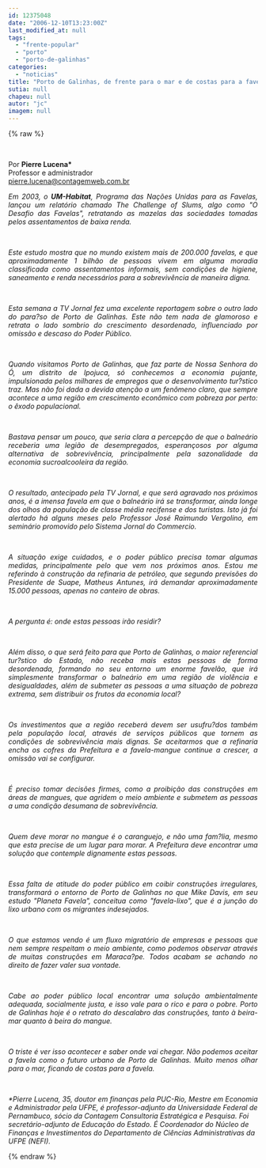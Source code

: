 ```yaml
---
id: 12375048
date: "2006-12-10T13:23:00Z"
last_modified_at: null
tags:
  - "frente-popular"
  - "porto"
  - "porto-de-galinhas"
categories:
  - "noticias"
title: "Porto de Galinhas, de frente para o mar e de costas para a favela"
sutia: null
chapeu: null
autor: "jc"
imagem: null
---
```

{% raw %}
<p>&nbsp;<br /></p>
<p>Por <strong>Pierre Lucena*</strong><br />Professor e administrador <br /><a href="#">pierre.lucena@contagemweb.com.br</a></p>
<p align="justify"><em>Em 2003, o <strong>UM-Habitat</strong>, Programa das Na&ccedil;&otilde;es Unidas para as Favelas, lan&ccedil;ou um relat&oacute;rio chamado The Challenge of Slums, algo como "O Desafio das Favelas", retratando as mazelas das sociedades tomadas pelos assentamentos de baixa renda.</em></p>
<p>&nbsp;<br /></p>
<p align="justify"><em>Este estudo mostra que no mundo existem mais de 200.000 favelas, e que aproximadamente 1 bilh&atilde;o de pessoas vivem em alguma moradia classificada como assentamentos informais, sem condi&ccedil;&otilde;es de higiene, saneamento e renda necess&aacute;rios para a sobreviv&ecirc;ncia de maneira digna.</em></p>
<p>&nbsp;<br /></p>
<p align="justify"><em>Esta semana a TV Jornal fez uma excelente reportagem sobre o outro lado do para?so de Porto de Galinhas. Este n&atilde;o tem nada de glamoroso e retrata o lado sombrio do crescimento desordenado, influenciado por omiss&atilde;o e descaso do Poder P&uacute;blico.</em></p>
<p>&nbsp;<br /></p>
<p align="justify"><em>Quando visitamos Porto de Galinhas, que faz parte de Nossa Senhora do &Oacute;, um distrito de Ipojuca, s&oacute; conhecemos a economia pujante, impulsionada pelos milhares de empregos que o desenvolvimento tur?stico traz. Mas n&atilde;o foi dada a devida aten&ccedil;&atilde;o a um fen&ocirc;meno claro, que sempre acontece a uma regi&atilde;o em crescimento econ&ocirc;mico com pobreza por perto: o &ecirc;xodo populacional.</em></p>
<p>&nbsp;<br /></p>
<p align="justify"><em>Bastava pensar um pouco, que seria clara a percep&ccedil;&atilde;o de que o balne&aacute;rio receberia uma legi&atilde;o de desempregados, esperan&ccedil;osos por alguma alternativa de sobreviv&ecirc;ncia, principalmente pela sazonalidade da economia sucroalcooleira da regi&atilde;o.</em></p>
<p>&nbsp;<br /></p>
<p align="justify"><em>O resultado, antecipado pela TV Jornal, e que ser&aacute; agravado nos pr&oacute;ximos anos, &eacute; a imensa favela em que o balne&aacute;rio ir&aacute; se transformar, ainda longe dos olhos da popula&ccedil;&atilde;o de classe m&eacute;dia recifense e dos turistas. Isto j&aacute; foi alertado h&aacute; alguns meses pelo Professor Jos&eacute; Raimundo Vergolino, em semin&aacute;rio promovido pelo Sistema Jornal do Commercio.</em></p>
<p>&nbsp;<br /></p>
<p align="justify"><em>A situa&ccedil;&atilde;o exige cuidados, e o poder p&uacute;blico precisa tomar algumas medidas, principalmente pelo que vem nos pr&oacute;ximos anos. Estou me referindo &agrave; constru&ccedil;&atilde;o da refinaria de petr&oacute;leo, que segundo previs&otilde;es do Presidente de Suape, Matheus Antunes, ir&aacute; demandar aproximadamente 15.000 pessoas, apenas no canteiro de obras.</em></p>
<p>&nbsp;<br /></p>
<p align="justify"><em>A pergunta &eacute;: onde estas pessoas ir&atilde;o residir?</em></p>
<p>&nbsp;<br /></p>
<p align="justify"><em>Al&eacute;m disso, o que ser&aacute; feito para que Porto de Galinhas, o maior referencial tur?stico do Estado, n&atilde;o receba mais estas pessoas de forma desordenada, formando no seu entorno um enorme favel&atilde;o, que ir&aacute; simplesmente transformar o balne&aacute;rio em uma regi&atilde;o de viol&ecirc;ncia e desigualdades, al&eacute;m de submeter as pessoas a uma situa&ccedil;&atilde;o de pobreza extrema, sem distribuir os frutos da economia local?</em></p>
<p>&nbsp;<br /></p>
<p align="justify"><em>Os investimentos que a regi&atilde;o receber&aacute; devem ser usufru?dos tamb&eacute;m pela popula&ccedil;&atilde;o local, atrav&eacute;s de servi&ccedil;os p&uacute;blicos que tornem as condi&ccedil;&otilde;es de sobreviv&ecirc;ncia mais dignas. Se aceitarmos que a refinaria encha os cofres da Prefeitura e a favela-mangue continue a crescer, a omiss&atilde;o vai se configurar.</em></p>
<p>&nbsp;<br /></p>
<p align="justify"><em>&Eacute; preciso tomar decis&otilde;es firmes, como a proibi&ccedil;&atilde;o das constru&ccedil;&otilde;es em &aacute;reas de mangues, que agridem o meio ambiente e submetem as pessoas a uma condi&ccedil;&atilde;o desumana de sobreviv&ecirc;ncia. </em></p>
<p>&nbsp;<br /></p>
<p align="justify"><em>Quem deve morar no mangue &eacute; o caranguejo, e n&atilde;o uma fam?lia, mesmo que esta precise de um lugar para morar. A Prefeitura deve encontrar uma solu&ccedil;&atilde;o que contemple dignamente estas pessoas. </em></p>
<p>&nbsp;<br /></p>
<p align="justify"><em>Essa falta de atitude do poder p&uacute;blico em coibir constru&ccedil;&otilde;es irregulares, transformar&aacute; o entorno de Porto de Galinhas no que Mike Davis, em seu estudo "Planeta Favela", conceitua como "favela-lixo", que &eacute; a jun&ccedil;&atilde;o do lixo urbano com os migrantes indesejados. </em></p>
<p>&nbsp;<br /></p>
<p align="justify"><em>O que estamos vendo &eacute; um fluxo migrat&oacute;rio de empresas e pessoas que nem sempre respeitam o meio ambiente, como podemos observar atrav&eacute;s de muitas constru&ccedil;&otilde;es em Maraca?pe. Todos acabam se achando no direito de fazer valer sua vontade. </em></p>
<p>&nbsp;<br /></p>
<p align="justify"><em>Cabe ao poder p&uacute;blico local encontrar uma solu&ccedil;&atilde;o ambientalmente adequada, socialmente justa, e isso vale para o rico e para o pobre. Porto de Galinhas hoje &eacute; o retrato do descalabro das constru&ccedil;&otilde;es, tanto &agrave; beira-mar quanto &agrave; beira do mangue.</em></p>
<p>&nbsp;<br /></p>
<p align="justify"><em>O triste &eacute; ver isso acontecer e saber onde vai chegar. N&atilde;o podemos aceitar a favela como o futuro urbano de Porto de Galinhas. Muito menos olhar para o mar, ficando de costas para a favela.</em></p>
<p>&nbsp;<br /></p>
<p><em>*Pierre Lucena, 35, doutor em finan&ccedil;as pela PUC-Rio, Mestre em Economia e Administrador pela UFPE, &eacute; professor-adjunto da Universidade Federal de Pernambuco, s&oacute;cio da Contagem Consultoria Estrat&eacute;gica e Pesquisa. Foi secret&aacute;rio-adjunto de Educa&ccedil;&atilde;o do Estado. &Eacute; Coordenador do N&uacute;cleo de Finan&ccedil;as e Investimentos do Departamento de Ci&ecirc;ncias Administrativas da UFPE (NEFI).</em></p>
{% endraw %}